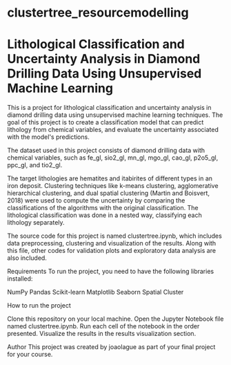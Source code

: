 # clustertree_resourcemodelling

# Lithological Classification and Uncertainty Analysis in Diamond Drilling Data Using Unsupervised Machine Learning

This is a project for lithological classification and uncertainty analysis in diamond drilling data using unsupervised machine learning techniques. The goal of this project is to create a classification model that can predict lithology from chemical variables, and evaluate the uncertainty associated with the model's predictions.

The dataset used in this project consists of diamond drilling data with chemical variables, such as fe_gl, sio2_gl, mn_gl, mgo_gl, cao_gl, p2o5_gl, ppc_gl, and tio2_gl. 

The target lithologies are hematites and itabirites of different types in an iron deposit. Clustering techniques like k-means clustering, agglomerative hierarchical clustering, and dual spatial clustering (Martin and Boisvert, 2018) were used to compute the uncertainty by comparing the classifications of the algorithms with the original classification. The lithological classification was done in a nested way, classifying each lithology separately. 

The source code for this project is named clustertree.ipynb, which includes data preprocessing, clustering and visualization of the results. Along with this file, other codes for validation plots and exploratory data analysis are also included.


Requirements
To run the project, you need to have the following libraries installed:

NumPy
Pandas
Scikit-learn
Matplotlib
Seaborn
Spatial Cluster


How to run the project

Clone this repository on your local machine.
Open the Jupyter Notebook file named clustertree.ipynb.
Run each cell of the notebook in the order presented.
Visualize the results in the results visualization section.

Author
This project was created by joaolague as part of your final project for your course.
